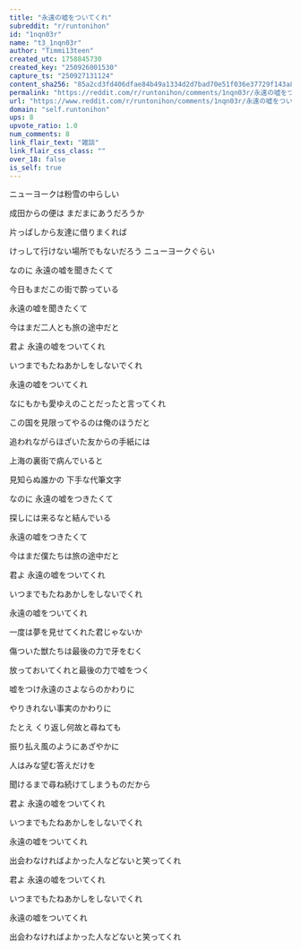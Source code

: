 ```yaml
---
title: "永遠の嘘をついてくれ"
subreddit: "r/runtonihon"
id: "1nqn03r"
name: "t3_1nqn03r"
author: "Timmi13teen"
created_utc: 1758845730
created_key: "250926001530"
capture_ts: "250927131124"
content_sha256: "85a2cd3fd406dfae84b49a1334d2d7bad70e51f036e37729f143a8fa4d22c5a2"
permalink: "https://reddit.com/r/runtonihon/comments/1nqn03r/永遠の嘘をついてくれ/"
url: "https://www.reddit.com/r/runtonihon/comments/1nqn03r/永遠の嘘をついてくれ/"
domain: "self.runtonihon"
ups: 8
upvote_ratio: 1.0
num_comments: 8
link_flair_text: "雑談"
link_flair_css_class: ""
over_18: false
is_self: true
---
```


<div class="md">

ニューヨークは粉雪の中らしい

成田からの便は まだまにあうだろうか

片っぱしから友達に借りまくれば

けっして行けない場所でもないだろう ニューヨークぐらい

なのに 永遠の嘘を聞きたくて

今日もまだこの街で酔っている

永遠の嘘を聞きたくて

今はまだ二人とも旅の途中だと

君よ 永遠の嘘をついてくれ

いつまでもたねあかしをしないでくれ

永遠の嘘をついてくれ

なにもかも愛ゆえのことだったと言ってくれ

この国を見限ってやるのは俺のほうだと

追われながらほざいた友からの手紙には

上海の裏街で病んでいると

見知らぬ誰かの 下手な代筆文字

なのに 永遠の嘘をつきたくて

探しには来るなと結んでいる

永遠の嘘をつきたくて

今はまだ僕たちは旅の途中だと

君よ 永遠の嘘をついてくれ

いつまでもたねあかしをしないでくれ

永遠の嘘をついてくれ

一度は夢を見せてくれた君じゃないか

傷ついた獣たちは最後の力で牙をむく

放っておいてくれと最後の力で嘘をつく

嘘をつけ永遠のさよならのかわりに

やりきれない事実のかわりに

たとえ くり返し何故と尋ねても

振り払え風のようにあざやかに

人はみな望む答えだけを

聞けるまで尋ね続けてしまうものだから

君よ 永遠の嘘をついてくれ

いつまでもたねあかしをしないでくれ

永遠の嘘をついてくれ

出会わなければよかった人などないと笑ってくれ

君よ 永遠の嘘をついてくれ

いつまでもたねあかしをしないでくれ

永遠の嘘をついてくれ

出会わなければよかった人などないと笑ってくれ

</div>
